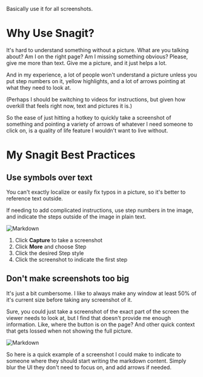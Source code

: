 Basically use it for all screenshots.

# Why Use Snagit?

It's hard to understand something without a picture. What are you talking about?
Am I on the right page? Am I missing something obvious? Please, give me more than text.
Give me a picture, and it just helps a lot.

And in my experience, a lot of people won't understand a picture unless you put
step numbers on it, yellow highlights, and a lot of arrows pointing at what they
need to look at.

(Perhaps I should be switching to videos for instructions, but given how overkill
that feels right now, text and pictures it is.)

So the ease of just hitting a hotkey to quickly take a screenshot of something
and pointing a variety of arrows of whatever I need someone to click on, is a quality
of life feature I wouldn't want to live without.

# My Snagit Best Practices

## Use symbols over text 

You can't exactly localize or easily fix typos in a picture, so it's better to reference
text outside.

If needing to add complicated instructions, use step numbers in tne image, and indicate 
the steps outside of the image in plain text.

![Markdown](pages/tools/snagit/steps.png)

1. Click **Capture** to take a screenshot
2. Click **More** and choose Step
3. Click the desired Step style
4. Click the screenshot to indicate the first step

## Don't make screenshots too big

It's just a bit cumbersome. I like to always make any window at least 50% of it's current size
before taking any screenshot of it.

Sure, you could just take a screenshot of the exact
part of the screen the viewer needs to look at, but I find that doesn't provide me
enough information. Like, where the button is on the page? And other quick context that gets lossed
when not showing the full picture.

![Markdown](pages/tools/snagit/size-example.png)

So here is a quick example of a screenshot I could make to indicate to someone where they should
start writing the markdown content. Simply blur the UI they don't need to focus on, and add
arrows if needed.